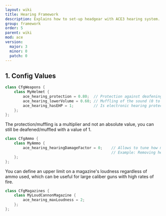 ```yaml
---
layout: wiki
title: Hearing Framework
description: Explains how to set-up headgear with ACE3 hearing system.
group: framework
order: 5
parent: wiki
mod: ace
version:
  major: 3
  minor: 0
  patch: 0
---
```


## 1. Config Values

```cpp
class CfgWeapons {
    class MyHelmet {
        ace_hearing_protection = 0.80;  // Protection against deafening (0 to 1, higher means more protection)
        ace_hearing_lowerVolume = 0.60; // Muffling of the sound (0 to 1, higher means more muffling)
        ace_hearing_hasEHP = 1;         // Is electronic hearing protection (0 to disable, 1 to enable)
    };
};
```

The protection/muffling is a multiplier and not an absolute value, you can still be deafened/muffled with a value of 1.

```cpp
class CfgAmmo {
    class MyAmmo {
        ace_hearing_hearingDamageFactor = 0;    // Allows to tune how much hearing damage the ammo causes when being fired/exploding (default: 1)
                                                // Example: Removing hearing damage from throwables such as Molotovs
    };
};
```

You can define an upper limit on a magazine's loudness regardless of ammo used, which can be useful for large caliber guns with high rates of fire.

```cpp
class CfgMagazines {
    class MyLoudCannonMagazine {
        ace_hearing_maxLoudness = 2;
    };
};
```
